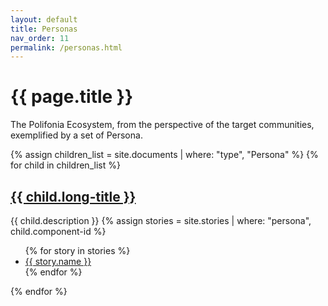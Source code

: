 ```yaml
---
layout: default
title: Personas
nav_order: 11
permalink: /personas.html
---
```


# {{ page.title }}

The Polifonia Ecosystem, from the perspective of the target communities, exemplified by a set of Persona.

{% assign children_list = site.documents | where: "type", "Persona" %}
{% for child in children_list %}
## <a href="{{ child.url | absolute_url }}">{{ child.long-title }}</a>
{{ child.description }}
{% assign stories = site.stories | where: "persona", child.component-id %}
<ul>
{% for story in stories %}
<li> <a href="{{ story.url | absolute_url }}">{{ story.name }}</a></li>
{% endfor %}
</ul>
{% endfor %}
